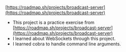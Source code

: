 [https://roadmap.sh/projects/broadcast-server](https://roadmap.sh/projects/broadcast-server)

- This project is a practice exercise from [https://roadmap.sh/projects/broadcast-server](https://roadmap.sh/projects/broadcast-server)
- I learned about WebSockets through this project.
- I learned cobra to handle command line arguments.
